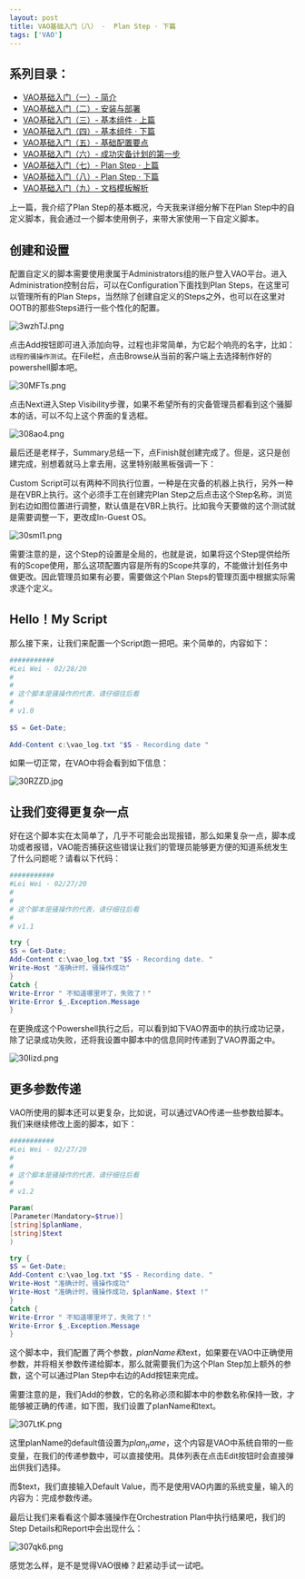 ```yaml
---
layout: post
title: VAO基础入门（八） -  Plan Step · 下篇
tags: ['VAO']
---
```


## 系列目录：

- [VAO基础入门（一）-  简介](https://blog.backupnext.cloud/_posts/2020-02-17-VAO-Guide-01/)
- [VAO基础入门（二）-  安装与部署](https://blog.backupnext.cloud/_posts/2020-02-18-VAO-Guide-02/)
- [VAO基础入门（三）-  基本组件 · 上篇](https://blog.backupnext.cloud/_posts/2020-02-19-VAO-Guide-03/)
- [VAO基础入门（四）-  基本组件 · 下篇](https://blog.backupnext.cloud/_posts/2020-02-20-VAO-Guide-04/)
- [VAO基础入门（五）-  基础配置要点](https://blog.backupnext.cloud/_posts/2020-02-21-VAO-Guide-05/)
- [VAO基础入门（六）-  成功灾备计划的第一步](https://blog.backupnext.cloud/_posts/2020-02-25-VAO-Guide-06/)
- [VAO基础入门（七）-  Plan Step  · 上篇](https://blog.backupnext.cloud/_posts/2020-02-27-VAO-Guide-07/)
- [VAO基础入门（八）-  Plan Step  · 下篇](https://blog.backupnext.cloud/_posts/2020-02-28-VAO-Guide-08/)
- [VAO基础入门（九）-  文档模板解析](https://blog.backupnext.cloud/_posts/2020-03-02-VAO-Guide-09/)



上一篇，我介绍了Plan Step的基本概况，今天我来详细分解下在Plan Step中的自定义脚本，我会通过一个脚本使用例子，来带大家使用一下自定义脚本。



## 创建和设置

配置自定义的脚本需要使用隶属于Administrators组的账户登入VAO平台。进入Administration控制台后，可以在Configuration下面找到Plan Steps，在这里可以管理所有的Plan Steps，当然除了创建自定义的Steps之外，也可以在这里对OOTB的那些Steps进行一些个性化的配置。

![3wzhTJ.png](https://s2.ax1x.com/2020/02/27/3wzhTJ.png)

点击Add按钮即可进入添加向导，过程也非常简单，为它起个响亮的名字，比如：`远程的骚操作测试`。在File栏，点击Browse从当前的客户端上去选择制作好的powershell脚本吧。

![30MFTs.png](https://s2.ax1x.com/2020/02/27/30MFTs.png)

点击Next进入Step Visibility步骤，如果不希望所有的灾备管理员都看到这个骚脚本的话，可以不勾上这个界面的复选框。

![308ao4.png](https://s2.ax1x.com/2020/02/27/308ao4.png)

最后还是老样子，Summary总结一下，点Finish就创建完成了。但是，这只是创建完成，别想着就马上拿去用，这里特别敲黑板强调一下：

Custom Script可以有两种不同执行位置，一种是在灾备的机器上执行，另外一种是在VBR上执行。这个必须手工在创建完Plan Step之后点击这个Step名称，浏览到右边如图位置进行调整，默认值是在VBR上执行。比如我今天要做的这个测试就是需要调整一下，更改成In-Guest OS。

![30smI1.png](https://s2.ax1x.com/2020/02/27/30smI1.png)

需要注意的是，这个Step的设置是全局的，也就是说，如果将这个Step提供给所有的Scope使用，那么这项配置内容是所有的Scope共享的，不能做计划任务中做更改。因此管理员如果有必要，需要做这个Plan Steps的管理页面中根据实际需求逐个定义。



##  Hello！My Script

那么接下来，让我们来配置一个Script跑一把吧。来个简单的，内容如下：

```powershell
###########
#Lei Wei - 02/28/20
#
#
# 这个脚本是骚操作的代表，请仔细往后看
#
# v1.0
 
$S = Get-Date;
 
Add-Content c:\vao_log.txt "$S - Recording date "
```

如果一切正常，在VAO中将会看到如下信息：

![30RZZD.jpg](https://s2.ax1x.com/2020/02/27/30RZZD.jpg)



## 让我们变得更复杂一点

好在这个脚本实在太简单了，几乎不可能会出现报错，那么如果复杂一点，脚本成功或者报错，VAO能否捕获这些错误让我们的管理员能够更方便的知道系统发生了什么问题呢？请看以下代码：

```powershell
###########
#Lei Wei - 02/27/20
#
#
# 这个脚本是骚操作的代表，请仔细往后看
#
# v1.1

try {
$S = Get-Date;
Add-Content c:\vao_log.txt "$S - Recording date. "
Write-Host "准确计时，骚操作成功"
}
Catch {
Write-Error " 不知道哪里坏了，失败了！"
Write-Error $_.Exception.Message
}
```

在更换成这个Powershell执行之后，可以看到如下VAO界面中的执行成功记录，除了记录成功失败，还将我设置中脚本中的信息同时传递到了VAO界面之中。

![30Iizd.png](https://s2.ax1x.com/2020/02/27/30Iizd.png)



## 更多参数传递

VAO所使用的脚本还可以更复杂，比如说，可以通过VAO传递一些参数给脚本。我们来继续修改上面的脚本，如下：

```powershell
###########
#Lei Wei - 02/27/20
#
#
# 这个脚本是骚操作的代表，请仔细往后看
#
# v1.2

Param(
[Parameter(Mandatory=$true)]
[string]$planName,
[string]$text
)

try {
$S = Get-Date;
Add-Content c:\vao_log.txt "$S - Recording date. "
Write-Host "准确计时，骚操作成功"
Write-Host "准确计时，骚操作成功，$planName，$text !"
}
Catch {
Write-Error " 不知道哪里坏了，失败了！"
Write-Error $_.Exception.Message
}
```

这个脚本中，我们配置了两个参数，$planName和$text，如果要在VAO中正确使用参数，并将相关参数传递给脚本，那么就需要我们为这个Plan Step加上额外的参数，这个可以通过Plan Step中右边的Add按钮来完成。

需要注意的是，我们Add的参数，它的名称必须和脚本中的参数名称保持一致，才能够被正确的传递，如下图，我们设置了planName和text。

![307LtK.png](https://s2.ax1x.com/2020/02/28/307LtK.png)


这里planName的default值设置为$plan_name$，这个内容是VAO中系统自带的一些变量，在我们的传递参数中，可以直接使用。具体列表在点击Edit按钮时会直接弹出供我们选择。

而$text，我们直接输入Default Value，而不是使用VAO内置的系统变量，输入的内容为：完成参数传递。

最后让我们来看看这个脚本骚操作在Orchestration Plan中执行结果吧，我们的Step Details和Report中会出现什么：

![307qk6.png](https://s2.ax1x.com/2020/02/28/307qk6.png)

感觉怎么样，是不是觉得VAO很棒？赶紧动手试一试吧。

